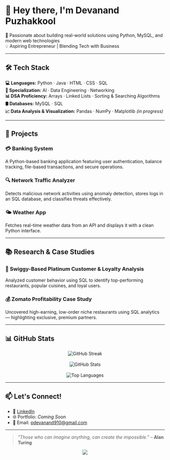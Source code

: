 # 👋 Hey there, I'm Devanand Puzhakkool

🚀 Passionate about building real-world solutions using Python, MySQL, and modern web technologies  
💡 Aspiring Entrepreneur | Blending Tech with Business  

---

## 🛠️ Tech Stack

**💻 Languages:** Python · Java · HTML · CSS · SQL  
**🧠 Specialization:** AI · Data Engineering · Networking  
**📊 DSA Proficiency:** Arrays · Linked Lists · Sorting & Searching Algorithms  
**🛢️ Databases:** MySQL · SQL  
**📈 Data Analysis & Visualization:** Pandas · NumPy · Matplotlib *(in progress)*

---

## 💼 Projects

### 💳 Banking System  
A Python-based banking application featuring user authentication, balance tracking, file-based transactions, and secure operations.

### 🔍 Network Traffic Analyzer  
Detects malicious network activities using anomaly detection, stores logs in an SQL database, and classifies threats effectively.

### 🌤️ Weather App  
Fetches real-time weather data from an API and displays it with a clean Python interface.

---

## 📚 Research & Case Studies

### 📌 Swiggy-Based Platinum Customer & Loyalty Analysis  
Analyzed customer behavior using SQL to identify top-performing restaurants, popular cuisines, and loyal users.

### 💰 Zomato Profitability Case Study  
Uncovered high-earning, low-order niche restaurants using SQL analytics — highlighting exclusive, premium partners.

---

## 📊 GitHub Stats

<p align="center">
  <img src="https://streak-stats.demolab.com?user=CodeByD3v&theme=tokyonight&hide_border=true" alt="GitHub Streak"/>
  <br><br>
  <img src="https://github-readme-stats.vercel.app/api?username=CodeByD3v&show_icons=true&theme=tokyonight&hide_border=true" alt="GitHub Stats"/>
  <br><br>
  <img src="https://github-readme-stats.vercel.app/api/top-langs/?username=CodeByD3v&layout=compact&theme=tokyonight&hide_border=true" alt="Top Languages"/>
</p>

---

## 📫 Let's Connect!

- 🔗 [LinkedIn](https://www.linkedin.com/in/devanand-puzhakkool)  
- 🌐 Portfolio: *Coming Soon*  
- 📧 Email: [pdevanand910@gmail.com](mailto:pdevanand910@gmail.com)  

---

> *"Those who can imagine anything, can create the impossible."* – **Alan Turing**

<p align="center">
  <img src="https://capsule-render.vercel.app/api?type=waving&color=gradient&height=100&section=footer"/>
</p>
